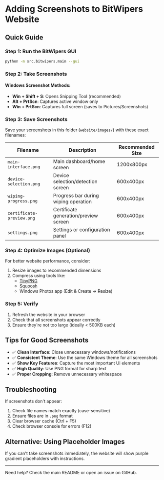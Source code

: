 # Adding Screenshots to BitWipers Website

## Quick Guide

### Step 1: Run the BitWipers GUI
```bash
python -m src.bitwipers.main --gui
```

### Step 2: Take Screenshots

#### Windows Screenshot Methods:
- **Win + Shift + S**: Opens Snipping Tool (recommended)
- **Alt + PrtScn**: Captures active window only
- **Win + PrtScn**: Captures full screen (saves to Pictures/Screenshots)

### Step 3: Save Screenshots

Save your screenshots in this folder (`website/images/`) with these exact filenames:

| Filename | Description | Recommended Size |
|----------|-------------|------------------|
| `main-interface.png` | Main dashboard/home screen | 1200x800px |
| `device-selection.png` | Device selection/detection screen | 600x400px |
| `wiping-progress.png` | Progress bar during wiping operation | 600x400px |
| `certificate-preview.png` | Certificate generation/preview screen | 600x400px |
| `settings.png` | Settings or configuration panel | 600x400px |

### Step 4: Optimize Images (Optional)

For better website performance, consider:
1. Resize images to recommended dimensions
2. Compress using tools like:
   - [TinyPNG](https://tinypng.com/)
   - [Squoosh](https://squoosh.app/)
   - Windows Photos app (Edit & Create → Resize)

### Step 5: Verify

1. Refresh the website in your browser
2. Check that all screenshots appear correctly
3. Ensure they're not too large (ideally < 500KB each)

## Tips for Good Screenshots

- ✅ **Clean Interface**: Close unnecessary windows/notifications
- ✅ **Consistent Theme**: Use the same Windows theme for all screenshots
- ✅ **Show Key Features**: Capture the most important UI elements
- ✅ **High Quality**: Use PNG format for sharp text
- ✅ **Proper Cropping**: Remove unnecessary whitespace

## Troubleshooting

If screenshots don't appear:
1. Check file names match exactly (case-sensitive)
2. Ensure files are in `.png` format
3. Clear browser cache (Ctrl + F5)
4. Check browser console for errors (F12)

## Alternative: Using Placeholder Images

If you can't take screenshots immediately, the website will show purple gradient placeholders with instructions.

---

Need help? Check the main README or open an issue on GitHub.
